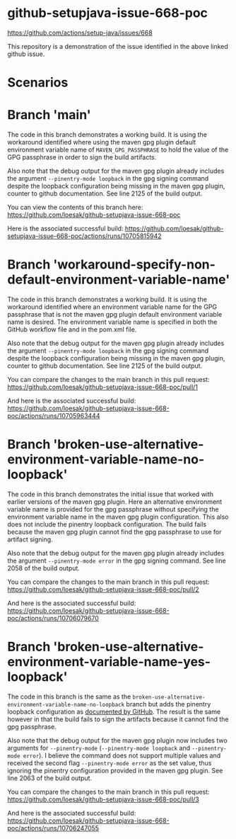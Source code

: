 # github-setupjava-issue-668-poc
https://github.com/actions/setup-java/issues/668

This repository is a demonstration of the issue identified in the above linked github issue.

# Scenarios

# Branch 'main'

The code in this branch demonstrates a working build. It is using the workaround identified where using the maven gpg plugin default environment variable name of `MAVEN_GPG_PASSPHRASE` to hold the value of the GPG passphrase in order to sign the build artifacts.

Also note that the debug output for the maven gpg plugin already includes the argument `--pinentry-mode loopback` in the gpg signing command despite the loopback configuration being missing in the maven gpg plugin, counter to github documentation. See line 2125 of the build output.

You can view the contents of this branch here:
https://github.com/loesak/github-setupjava-issue-668-poc

Here is the associated successful build:
https://github.com/loesak/github-setupjava-issue-668-poc/actions/runs/10705815942

# Branch 'workaround-specify-non-default-environment-variable-name'

The code in this branch demonstrates a working build. It is using the workaround identified where an environment variable name for the GPG passphrase that is not the maven gpg plugin default environment variable name is desired. The environment variable name is specified in both the GitHub workflow file and in the pom.xml file.

Also note that the debug output for the maven gpg plugin already includes the argument `--pinentry-mode loopback` in the gpg signing command despite the loopback configuration being missing in the maven gpg plugin, counter to github documentation. See line 2125 of the build output.

You can compare the changes to the main branch in this pull request:
https://github.com/loesak/github-setupjava-issue-668-poc/pull/1

And here is the associated successful build:
https://github.com/loesak/github-setupjava-issue-668-poc/actions/runs/10705963444

# Branch 'broken-use-alternative-environment-variable-name-no-loopback'

The code in this branch demonstrates the initial issue that worked with earlier versions of the maven gpg plugin. Here an alternative environment variable name is provided for the gpg passphrase without specifying the environment variable name in the maven gpg plugin configuration. This also does not include the pinentry loopback configuration. The build fails because the maven gpg plugin cannot find the gpg passphrase to use for artifact signing.

Also note that the debug output for the maven gpg plugin already includes the argument `--pinentry-mode error` in the gpg signing command. See line 2058 of the build output.

You can compare the changes to the main branch in this pull request:
https://github.com/loesak/github-setupjava-issue-668-poc/pull/2

And here is the associated successful build:
https://github.com/loesak/github-setupjava-issue-668-poc/actions/runs/10706079670

# Branch 'broken-use-alternative-environment-variable-name-yes-loopback'

The code in this branch is the same as the `broken-use-alternative-environment-variable-name-no-loopback` branch but adds the pinentry loopback configuration as [documented by GitHub](https://github.com/actions/setup-java/blob/main/docs/advanced-usage.md#extra-setup-for-pomxml). The result is the same however in that the build fails to sign the artifacts because it cannot find the gpg passphrase.

Also note that the debug output for the maven gpg plugin now includes two arguments for `--pinentry-mode` (`--pinentry-mode loopback` and `--pinentry-mode error`). I believe the command does not support multiple values and received the second flag `--pinentry-mode error` as the set value, thus ignoring the pinentry configuration provided in the maven gpg plugin. See line 2063 of the build output.

You can compare the changes to the main branch in this pull request:
https://github.com/loesak/github-setupjava-issue-668-poc/pull/3

And here is the associated successful build:
https://github.com/loesak/github-setupjava-issue-668-poc/actions/runs/10706247055
